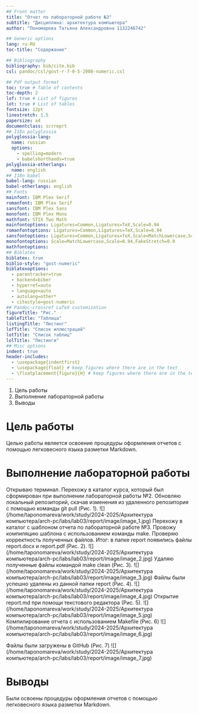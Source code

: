 ```yaml
---
## Front matter
title: "Отчет по лабораторной работе №3"
subtitle: "Дисциплина: архитектура компьютера"
author: "Пономарева Татьяна Александровна 1132246742"

## Generic options
lang: ru-RU
toc-title: "Содержание"

## Bibliography
bibliography: bib/cite.bib
csl: pandoc/csl/gost-r-7-0-5-2008-numeric.csl

## Pdf output format
toc: true # Table of contents
toc-depth: 2
lof: true # List of figures
lot: true # List of tables
fontsize: 12pt
linestretch: 1.5
papersize: a4
documentclass: scrreprt
## I18n polyglossia
polyglossia-lang:
  name: russian
  options:
	- spelling=modern
	- babelshorthands=true
polyglossia-otherlangs:
  name: english
## I18n babel
babel-lang: russian
babel-otherlangs: english
## Fonts
mainfont: IBM Plex Serif
romanfont: IBM Plex Serif
sansfont: IBM Plex Sans
monofont: IBM Plex Mono
mathfont: STIX Two Math
mainfontoptions: Ligatures=Common,Ligatures=TeX,Scale=0.94
romanfontoptions: Ligatures=Common,Ligatures=TeX,Scale=0.94
sansfontoptions: Ligatures=Common,Ligatures=TeX,Scale=MatchLowercase,Scale=0.94
monofontoptions: Scale=MatchLowercase,Scale=0.94,FakeStretch=0.9
mathfontoptions:
## Biblatex
biblatex: true
biblio-style: "gost-numeric"
biblatexoptions:
  - parentracker=true
  - backend=biber
  - hyperref=auto
  - language=auto
  - autolang=other*
  - citestyle=gost-numeric
## Pandoc-crossref LaTeX customization
figureTitle: "Рис."
tableTitle: "Таблица"
listingTitle: "Листинг"
lofTitle: "Список иллюстраций"
lotTitle: "Список таблиц"
lolTitle: "Листинги"
## Misc options
indent: true
header-includes:
  - \usepackage{indentfirst}
  - \usepackage{float} # keep figures where there are in the text
  - \floatplacement{figure}{H} # keep figures where there are in the text
---
```


1. Цель работы
2. Выполнение лабораторной работы
3. Выводы 

# Цель работы

 Целью работы является освоение процедуры оформления отчетов с помощью легковесного языка разметки Markdown.

# Выполнение лабораторной работы

 Открываю терминал. Перехожу в каталог курса, который был сформирован при выполнении лабораторной работы №2. Обновляю локальный репозиторий, скачав изменения из удаленного репозитория с помощью команды git pull (Рис. 1).
![](/home/taponomareva/work/study/2024-2025/Архитектура компьютера/arch-pc/labs/lab03/report/image/image_1.jpg) 
 Перехожу в каталог с шаблоном отчета по лабораторной работе №3. Провожу компиляцию шаблона с использованием команды make. Проверяю корректность полученных файлов. Итог: в папке report появились файлы report.docx и report.pdf (Рис. 2).
![](/home/taponomareva/work/study/2024-2025/Архитектура компьютера/arch-pc/labs/lab03/report/image/image_2.jpg)
 Удаляю полученные файлы командой make clean (Рис. 3).
![](/home/taponomareva/work/study/2024-2025/Архитектура компьютера/arch-pc/labs/lab03/report/image/image_3.jpg)
 Файлы были успешно удалены из данной папки report (Рис. 4).
![](/home/taponomareva/work/study/2024-2025/Архитектура компьютера/arch-pc/labs/lab03/report/image/image_4.jpg) 
 Открытие report.md при помощи текстового редактора (Рис. 5).
![](/home/taponomareva/work/study/2024-2025/Архитектура компьютера/arch-pc/labs/lab03/report/image/image_5.jpg)
 Компилирование отчета с использованием Makefile (Рис. 6)
 ![](/home/taponomareva/work/study/2024-2025/Архитектура компьютера/arch-pc/labs/lab03/report/image/image_6.jpg)
 
 Файлы были загружены в GitHub (Рис. 7)
 ![](/home/taponomareva/work/study/2024-2025/Архитектура компьютера/arch-pc/labs/lab03/report/image/image_7.jpg)

# Выводы

 Были освоены процедуры оформления отчетов с помощью легковесного языка разметки Markdown.

